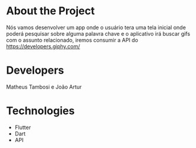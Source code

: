 # About the Project
Nós vamos desenvolver um app onde o usuário tera uma tela inicial onde poderá pesquisar sobre alguma palavra chave e o aplicativo irá buscar gifs com o assunto relacionado, iremos consumir a API do https://developers.giphy.com/

# Developers
Matheus Tambosi e João Artur

# Technologies
- Flutter
- Dart
- API
